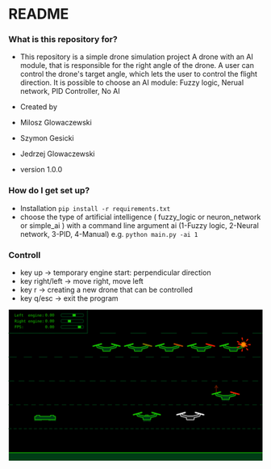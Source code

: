 # README #

### What is this repository for? ###

* This repository is a simple drone simulation project
A drone with an AI module, that is responsible for the right angle of the drone. A user can control the drone's target angle, which lets the user to control the flight direction. 
It is possible to choose an AI module: Fuzzy logic, Nerual network, PID Controller, No AI

* Created by
* Milosz Glowaczewski
* Szymon Gesicki
* Jedrzej Glowaczewski
* version 1.0.0


### How do I get set up? ###

* Installation
    `pip install -r requirements.txt`
* choose the type of artificial intelligence ( fuzzy_logic or neuron_network or simple_ai ) with a command line argument ai (1-Fuzzy logic, 2-Neural network, 3-PID, 4-Manual) e.g. `python main.py -ai 1`


### Controll ###

* key up -> temporary engine start: perpendicular direction
* key right/left -> move right, move left
* key r -> creating a new drone that can be controlled
* key q/esc -> exit the program


![Concept art](ConceptArt.svg)
